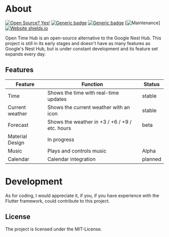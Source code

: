 # About
[![Open Source? Yes!](https://badgen.net/badge/Open%20Source%20%3F/Yes%21/blue?icon=github)](https://opensource.org/)
[![Generic badge](https://img.shields.io/badge/made%20with-flutter-blue.svg)](https://flutter.dev/)
[![Generic badge](https://img.shields.io/badge/made%20with-material-blue.svg)](https://kotlin.dev/)
[![Maintenance](https://img.shields.io/badge/Maintained%3F-yes-green.svg)]
[![Website shields.io](https://img.shields.io/website-up-down-green-red/http/shields.io.svg)](https://inlnx.rf.gd)

Open Time Hub is an open-source alternative to the Google Nest Hub. This project is still in its early stages and doesn't have as many features as Google's Nest Hub, but is under constant development and its feature set expands every day.
## Features
|Feature			|Function			|Status				|
-------------|--------------|------------|
|Time|Shows the time with real-time updates| stable|
|Current weather|Shows the current weather with an icon| stable|
|Forecast|Shows the weather in +3 / +6 / +9 / etc. hours | beta|
|Material Design|In progress| |planned|
|Music|Plays and controls music |Alpha|
|Calendar| Calendar integration| planned|

# Development
As for coding, I would appreciate it, if you, if you have experience with the Flutter framework, could contribute to this project.

## License
The project is licensed under the MIT-License.
